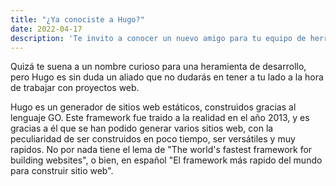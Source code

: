 ```yaml
---
title: "¿Ya conociste a Hugo?"
date: 2022-04-17
description: 'Te invito a conocer un nuevo amigo para tu equipo de herramientas de desarrollo web: ¡Conoce a Hugo!'
---
```


Quizá te suena a un nombre curioso para una heramienta de desarrollo, 
pero Hugo es sin duda un aliado que no dudarás en tener a tu lado a la 
hora de trabajar con proyectos web.

Hugo es un generador de sitios web estáticos, construidos gracias al lenguaje GO. 
Este framework fue traido a la realidad en el año 2013, y es gracias a él que se han 
podido generar varios sitios web, con la peculiaridad de ser construidos en poco tiempo, 
ser versátiles y muy rapidos. No por nada tiene el lema de "The world's fastest framework
for building websites", o bien, en español "El framework más rapido del mundo para construir
sitio web". 
